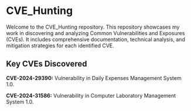 # CVE_Hunting

Welcome to the CVE_Hunting repository. This repository showcases my work in discovering and analyzing Common Vulnerabilities and Exposures (CVEs). It includes comprehensive documentation, technical analysis, and mitigation strategies for each identified CVE.

## Key CVEs Discovered

**CVE-2024-29390:** Vulnerability in Daily Expenses Management System 1.0.

**CVE-2024-31586:** Vulnerability in Computer Laboratory Management System 1.0.
